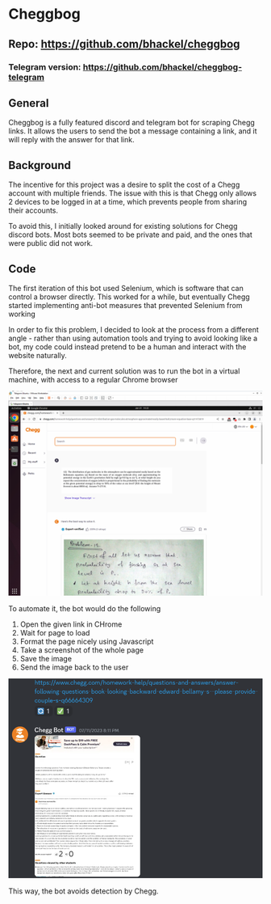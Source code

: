 # Cheggbog

## Repo: https://github.com/bhackel/cheggbog

### Telegram version: https://github.com/bhackel/cheggbog-telegram

## General

Cheggbog is a fully featured discord and telegram bot for scraping Chegg links. It allows the users to send the bot a message containing a link, and it will reply with the answer for that link.

## Background

The incentive for this project was a desire to split the cost of a Chegg account with multiple friends. The issue with this is that Chegg only allows 2 devices to be logged in at a time, which prevents people from sharing their accounts.

To avoid this, I initially looked around for existing solutions for Chegg discord bots. Most bots seemed to be private and paid, and the ones that were public did not work.

## Code

The first iteration of this bot used Selenium, which is software that can control a browser directly. This worked for a while, but eventually Chegg started implementing anti-bot measures that prevented Selenium from working

In order to fix this problem, I decided to look at the process from a different angle - rather than using automation tools and trying to avoid looking like a bot, my code could instead pretend to be a human and interact with the website naturally.

Therefore, the next and current solution was to run the bot in a virtual machine, with access to a regular Chrome browser

![Cheggbog Virtual Machine](images/cheggbog%201.png)

To automate it, the bot would do the following

1. Open the given link in CHrome
2. Wait for page to load
3. Format the page nicely using Javascript
4. Take a screenshot of the whole page
5. Save the image
6. Send the image back to the user

![Cheggbog discord](images/cheggbog%202.png)

This way, the bot avoids detection by Chegg.